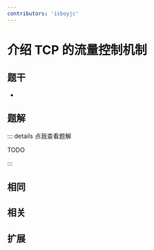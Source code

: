 ```yaml
---
contributors: 'isboyjc'
---
```


# 介绍 TCP 的流量控制机制


## 题干

- 



## 题解

::: details 点我查看题解

  TODO

:::



## 相同


## 相关


## 扩展

